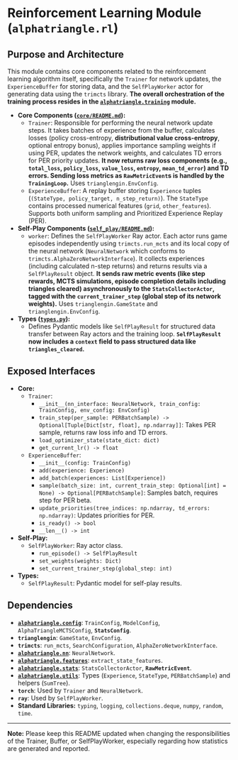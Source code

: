 

# Reinforcement Learning Module (`alphatriangle.rl`)

## Purpose and Architecture

This module contains core components related to the reinforcement learning algorithm itself, specifically the `Trainer` for network updates, the `ExperienceBuffer` for storing data, and the `SelfPlayWorker` actor for generating data using the `trimcts` library. **The overall orchestration of the training process resides in the [`alphatriangle.training`](../training/README.md) module.**

-   **Core Components ([`core/README.md`](core/README.md)):**
    -   `Trainer`: Responsible for performing the neural network update steps. It takes batches of experience from the buffer, calculates losses (policy cross-entropy, **distributional value cross-entropy**, optional entropy bonus), applies importance sampling weights if using PER, updates the network weights, and calculates TD errors for PER priority updates. **It now returns raw loss components (e.g., `total_loss`, `policy_loss`, `value_loss`, `entropy`, `mean_td_error`) and TD errors. Sending loss metrics as `RawMetricEvent`s is handled by the `TrainingLoop`.** Uses `trianglengin.EnvConfig`.
    -   `ExperienceBuffer`: A replay buffer storing `Experience` tuples (`(StateType, policy_target, n_step_return)`). The `StateType` contains processed numerical features (`grid`, `other_features`). Supports both uniform sampling and Prioritized Experience Replay (PER).
-   **Self-Play Components ([`self_play/README.md`](self_play/README.md)):**
    -   `worker`: Defines the `SelfPlayWorker` Ray actor. Each actor runs game episodes independently using `trimcts.run_mcts` and its local copy of the neural network (`NeuralNetwork` which conforms to `trimcts.AlphaZeroNetworkInterface`). It collects experiences (including calculated n-step returns) and returns results via a `SelfPlayResult` object. **It sends raw metric events (like step rewards, MCTS simulations, episode completion details including triangles cleared) asynchronously to the `StatsCollectorActor`, tagged with the `current_trainer_step` (global step of its network weights).** Uses `trianglengin.GameState` and `trianglengin.EnvConfig`.
-   **Types ([`types.py`](types.py)):**
    -   Defines Pydantic models like `SelfPlayResult` for structured data transfer between Ray actors and the training loop. **`SelfPlayResult` now includes a `context` field to pass structured data like `triangles_cleared`.**

## Exposed Interfaces

-   **Core:**
    -   `Trainer`:
        -   `__init__(nn_interface: NeuralNetwork, train_config: TrainConfig, env_config: EnvConfig)`
        -   `train_step(per_sample: PERBatchSample) -> Optional[Tuple[Dict[str, float], np.ndarray]]`: Takes PER sample, returns raw loss info and TD errors.
        -   `load_optimizer_state(state_dict: dict)`
        -   `get_current_lr() -> float`
    -   `ExperienceBuffer`:
        -   `__init__(config: TrainConfig)`
        -   `add(experience: Experience)`
        -   `add_batch(experiences: List[Experience])`
        -   `sample(batch_size: int, current_train_step: Optional[int] = None) -> Optional[PERBatchSample]`: Samples batch, requires step for PER beta.
        -   `update_priorities(tree_indices: np.ndarray, td_errors: np.ndarray)`: Updates priorities for PER.
        -   `is_ready() -> bool`
        -   `__len__() -> int`
-   **Self-Play:**
    -   `SelfPlayWorker`: Ray actor class.
        -   `run_episode() -> SelfPlayResult`
        -   `set_weights(weights: Dict)`
        -   `set_current_trainer_step(global_step: int)`
-   **Types:**
    -   `SelfPlayResult`: Pydantic model for self-play results.

## Dependencies

-   **[`alphatriangle.config`](../config/README.md)**: `TrainConfig`, `ModelConfig`, `AlphaTriangleMCTSConfig`, **`StatsConfig`**.
-   **`trianglengin`**: `GameState`, `EnvConfig`.
-   **`trimcts`**: `run_mcts`, `SearchConfiguration`, `AlphaZeroNetworkInterface`.
-   **[`alphatriangle.nn`](../nn/README.md)**: `NeuralNetwork`.
-   **[`alphatriangle.features`](../features/README.md)**: `extract_state_features`.
-   **[`alphatriangle.stats`](../stats/README.md)**: `StatsCollectorActor`, **`RawMetricEvent`**.
-   **[`alphatriangle.utils`](../utils/README.md)**: Types (`Experience`, `StateType`, `PERBatchSample`) and helpers (`SumTree`).
-   **`torch`**: Used by `Trainer` and `NeuralNetwork`.
-   **`ray`**: Used by `SelfPlayWorker`.
-   **Standard Libraries:** `typing`, `logging`, `collections.deque`, `numpy`, `random`, `time`.

---

**Note:** Please keep this README updated when changing the responsibilities of the Trainer, Buffer, or SelfPlayWorker, especially regarding how statistics are generated and reported.
